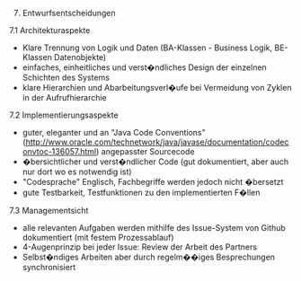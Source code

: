 7. Entwurfsentscheidungen

7.1 Architekturaspekte
- Klare Trennung von Logik und Daten (BA-Klassen - Business Logik, BE-Klassen Datenobjekte)
- einfaches, einheitliches und verst�ndliches Design der einzelnen Schichten des Systems
- klare Hierarchien und Abarbeitungsverl�ufe bei Vermeidung von Zyklen in der Aufrufhierarchie

7.2 Implementierungsaspekte
- guter, eleganter und an "Java Code Conventions" (http://www.oracle.com/technetwork/java/javase/documentation/codeconvtoc-136057.html) angepasster Sourcecode
- �bersichtlicher und verst�ndlicher Code (gut dokumentiert, aber auch nur dort wo es notwendig ist)
- "Codesprache" Englisch, Fachbegriffe werden jedoch nicht �bersetzt
- gute Testbarkeit, Testfunktionen zu den implementierten F�llen

7.3 Managementsicht
- alle relevanten Aufgaben werden mithilfe des Issue-System von Github dokumentiert (mit festem Prozessablauf)
- 4-Augenprinzip bei jeder Issue: Review der Arbeit des Partners
- Selbst�ndiges Arbeiten aber durch regelm��iges Besprechungen synchronisiert
